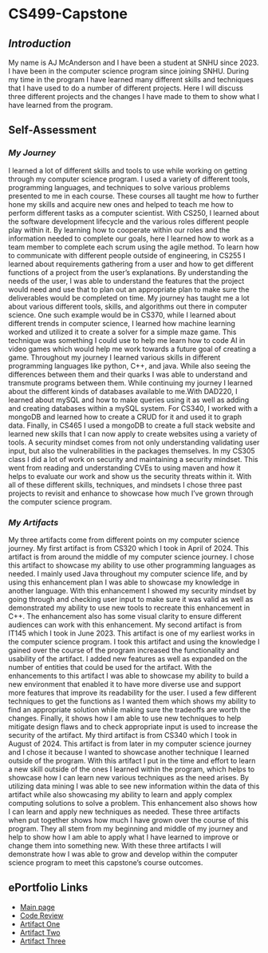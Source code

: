 # CS499-Capstone

## *Introduction*
My name is AJ McAnderson and I have been a student at SNHU since 2023. I have been in the computer science program since joining SNHU. During my time in the program I have learned many different skills and techniques that I have used to do a number of different projects. Here I will discuss three different projects and the changes I have made to them to show what I have learned from the program.

## Self-Assessment

### *My Journey*

I learned a lot of different skills and tools to use while working on getting through my computer science program. I used a variety of different tools, programming languages, and techniques to solve various problems presented to me in each course. These courses all taught me how to further hone my skills and acquire new ones and helped to teach me how to perform different tasks as a computer scientist. With CS250, I learned about the software development lifecycle and the various roles different people play within it. By learning how to cooperate within our roles and the information needed to complete our goals, here I learned how to work as a team member to complete each scrum using the agile method. To learn how to communicate with different people outside of engineering, in CS255 I learned about requirements gathering from a user and how to get different functions of a project from the user’s explanations. By understanding the needs of the user, I was able to understand the features that the project would need and use that to plan out an appropriate plan to make sure the deliverables would be completed on time. My journey has taught me a lot about various different tools, skills, and algorithms out there in computer science. One such example would be in CS370, while I learned about different trends in computer science, I learned how machine learning worked and utilized it to create a solver for a simple maze game. This technique was something I could use to help me learn how to code AI in video games which would help me work towards a future goal of creating a game. Throughout my journey I learned various skills in different programming languages like python, C++, and java. While also seeing the differences between them and their quarks I was able to understand and transmute programs between them. While continuing my journey I learned about the different kinds of databases available to me.With DAD220, I learned about mySQL and how to make queries using it as well as adding and creating databases within a mySQL system. For CS340, I worked with a mongoDB and learned how to create a CRUD for it and used it to graph data. Finally, in CS465 I used a mongoDB to create a full stack website and learned new skills that I can now apply to create websites using a variety of tools. A security mindset comes from not only understanding validating user input, but also the vulnerabilities in the packages themselves. In my CS305 class I did a lot of work on security and maintaining a security mindset. This went from reading and understanding CVEs to using maven and how it helps to evaluate our work and show us the security threats within it. With all of these different skills, techniques, and mindsets I chose three past projects to revisit and enhance to showcase how much I’ve grown through the computer science program. 


### *My Artifacts*

My three artifacts come from different points on my computer science journey. My first artifact is from CS320 which I took in April of 2024. This artifact is from around the middle of my computer science journey. I chose this artifact to showcase my ability to use other programming languages as needed. I mainly used Java throughout my computer science life, and by using this enhancement plan I was able to showcase my knowledge in another language. With this enhancement I showed my security mindset by going through and checking user input to make sure it was valid as well as demonstrated my ability to use new tools to recreate this enhancement in C++. The enhancement also has some visual clarity to ensure different audiences can work with this enhancement. My second artifact is from IT145 which I took in June 2023. This artifact is one of my earliest works in the computer science program. I took this artifact and using the knowledge I gained over the course of the program increased the functionality and usability of the artifact. I added new features as well as expanded on the number of entities that could be used for the artifact. With the enhancements to this artifact I was able to showcase my ability to build a new environment that enabled it to have more diverse use and support more features that improve its readability for the user. I used a few different techniques to get the functions as I wanted them which shows my ability to find an appropriate solution while making sure the tradeoffs are worth the changes. Finally, it shows how I am able to use new techniques to help mitigate design flaws and to check appropriate input is used to increase the security of the artifact. My third artifact is from CS340 which I took in August of 2024. This artifact is from later in my computer science journey and I chose it because I wanted to showcase another technique I learned outside of the program. With this artifact I put in the time and effort to learn a new skill outside of the ones I learned within the program, which helps to showcase how I can learn new various techniques as the need arises. By utilizing data mining I was able to see new information within the data of this artifact while also showcasing my ability to learn and apply complex computing solutions to solve a problem. This enhancement also shows how I can learn and apply new techniques as needed. These three artifacts when put together shows how much I have grown over the course of this program. They all stem from my beginning and middle of my journey and help to show how I am able to apply what I have learned to improve or change them into something new. With these three artifacts I will demonstrate how I was able to grow and develop within the computer science program to meet this capstone’s course outcomes. 


## ePortfolio Links
- [Main page](https://mcandersonaj.github.io/CS499-Capstone/)
- [Code Review](https://mcandersonaj.github.io/CS499-Capstone/Artifacts/CodeReview)
- [Artifact One](https://mcandersonaj.github.io/CS499-Capstone/Artifacts/ArtifactOne)
- [Artifact Two](https://mcandersonaj.github.io/CS499-Capstone/Artifacts/ArtifactTwo)
- [Artifact Three](https://mcandersonaj.github.io/CS499-Capstone/Artifacts/ArtifactThree)
